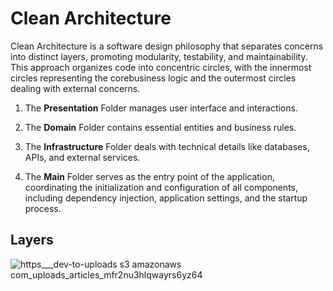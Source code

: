 # Clean Architecture

Clean Architecture is a software design philosophy that separates concerns into distinct layers, promoting modularity, testability, and maintainability.
This approach organizes code into concentric circles, with the innermost circles representing the corebusiness logic and the outermost circles dealing with
external concerns.

1. The **Presentation** Folder manages user interface and interactions.

2. The **Domain** Folder contains essential entities and business rules.

3. The **Infrastructure** Folder deals with technical details like databases, APIs, and external services.

4. The **Main** Folder serves as the entry point of the application, coordinating the initialization and configuration of all components, including dependency injection, application settings, and the startup process.

## Layers

![https___dev-to-uploads s3 amazonaws com_uploads_articles_mfr2nu3hlqwayrs6yz64](https://github.com/user-attachments/assets/20ac22cd-8f26-49a7-9f84-39d6877a5ad1)